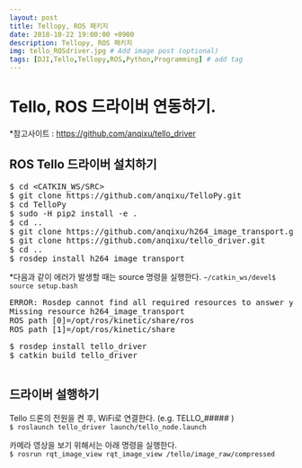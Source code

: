 ```yaml
---
layout: post
title: Tellopy, ROS 패키지
date: 2018-10-22 19:00:00 +0900
description: Tellopy, ROS 패키지
img: tello_ROSdriver.jpg # Add image post (optional)
tags: [DJI,Tello,Tellopy,ROS,Python,Programming] # add tag
---
```


# Tello, ROS 드라이버 연동하기.

*참고사이트 : https://github.com/anqixu/tello_driver   

## ROS Tello 드라이버 설치하기   
<pre>
$ cd &lt;CATKIN_WS/SRC&gt;
$ git clone https://github.com/anqixu/TelloPy.git
$ cd TelloPy
$ sudo -H pip2 install -e .
$ cd ..
$ git clone https://github.com/anqixu/h264_image_transport.git
$ git clone https://github.com/anqixu/tello_driver.git
$ cd ..
$ rosdep install h264_image_transport
</pre>

*다음과 같이 에러가 발생할 때는 source 명령을 실행한다.
`~/catkin_ws/devel$ source setup.bash`

<pre>
ERROR: Rosdep cannot find all required resources to answer your query
Missing resource h264_image_transport
ROS path [0]=/opt/ros/kinetic/share/ros
ROS path [1]=/opt/ros/kinetic/share
</pre>

<pre>
$ rosdep install tello_driver
$ catkin build tello_driver
  </pre>

## 드라이버 설행하기
Tello 드론의 전원을 켠 후, WiFi로 연결한다.  (e.g. TELLO_##### )   
`$ roslaunch tello_driver launch/tello_node.launch`   

카메라 영상을 보기 위해서는 아래 명령을 실행한다.    
`$ rosrun rqt_image_view rqt_image_view /tello/image_raw/compressed`   
